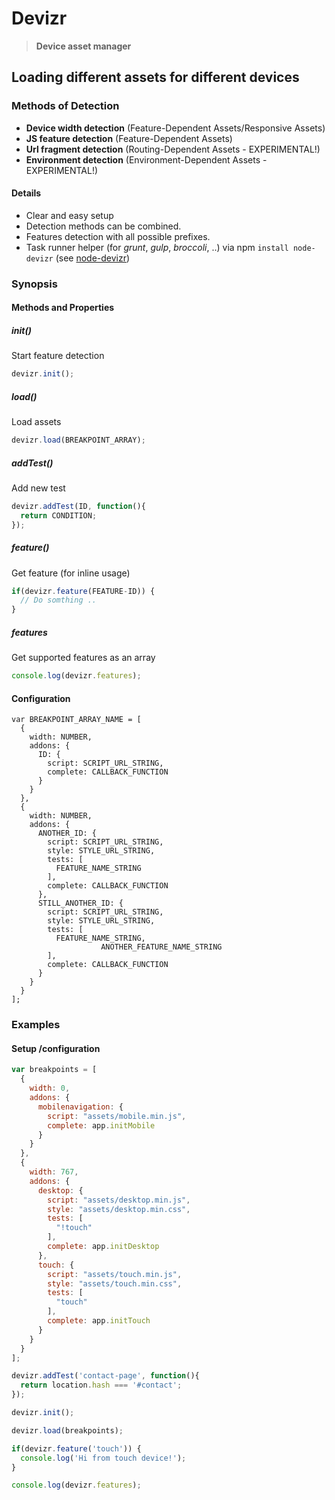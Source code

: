 Devizr
======

> **Device asset manager**

## Loading different assets for different devices

### Methods of Detection
- **Device width detection** (Feature-Dependent Assets/Responsive Assets)
- **JS feature detection** (Feature-Dependent Assets)
- **Url fragment detection** (Routing-Dependent Assets - EXPERIMENTAL!)
- **Environment detection** (Environment-Dependent Assets - EXPERIMENTAL!)

#### Details

- Clear and easy setup
- Detection methods can be combined.
- Features detection with all possible prefixes.
- Task runner helper (for _grunt_, _gulp_, _broccoli_, ..) via npm ```install node-devizr``` (see [node-devizr](https://github.com/up/node-devizr)) 

### Synopsis

#### Methods and Properties

##### init()
Start feature detection
```js
devizr.init();
```

##### load()
Load assets 
```js
devizr.load(BREAKPOINT_ARRAY);
```

##### addTest()
Add new test 
```js
devizr.addTest(ID, function(){
  return CONDITION;
});
```

##### feature()
Get feature (for inline usage)
```js
if(devizr.feature(FEATURE-ID)) {
  // Do somthing ..
}
```

##### features
Get supported features as an array
```js
console.log(devizr.features);
```

#### Configuration

```
var BREAKPOINT_ARRAY_NAME = [
  {
    width: NUMBER,
    addons: {
      ID: {
        script: SCRIPT_URL_STRING,
        complete: CALLBACK_FUNCTION
      }
    }
  },
  {
    width: NUMBER,
    addons: {
      ANOTHER_ID: {
        script: SCRIPT_URL_STRING,
        style: STYLE_URL_STRING,
        tests: [
          FEATURE_NAME_STRING
        ],
        complete: CALLBACK_FUNCTION
      },
      STILL_ANOTHER_ID: {
        script: SCRIPT_URL_STRING,
        style: STYLE_URL_STRING,
        tests: [
          FEATURE_NAME_STRING, 
					ANOTHER_FEATURE_NAME_STRING 
        ],
        complete: CALLBACK_FUNCTION
      }
    }
  }
];
```

### Examples

#### Setup /configuration
```js
var breakpoints = [
  {
    width: 0,
    addons: {
      mobilenavigation: {
        script: "assets/mobile.min.js",
        complete: app.initMobile
      }
    }
  },
  {
    width: 767,
    addons: {
      desktop: {
        script: "assets/desktop.min.js",
        style: "assets/desktop.min.css",
        tests: [
          "!touch"
        ],
        complete: app.initDesktop
      },
      touch: {
        script: "assets/touch.min.js",
        style: "assets/touch.min.css",
        tests: [
          "touch"
        ],
        complete: app.initTouch
      }
    }
  }
];
```

```js
devizr.addTest('contact-page', function(){
  return location.hash === '#contact';
});
```

```js
devizr.init();
```

```js
devizr.load(breakpoints);
```

```js
if(devizr.feature('touch')) {
  console.log('Hi from touch device!');
}
```

```js
console.log(devizr.features);
```